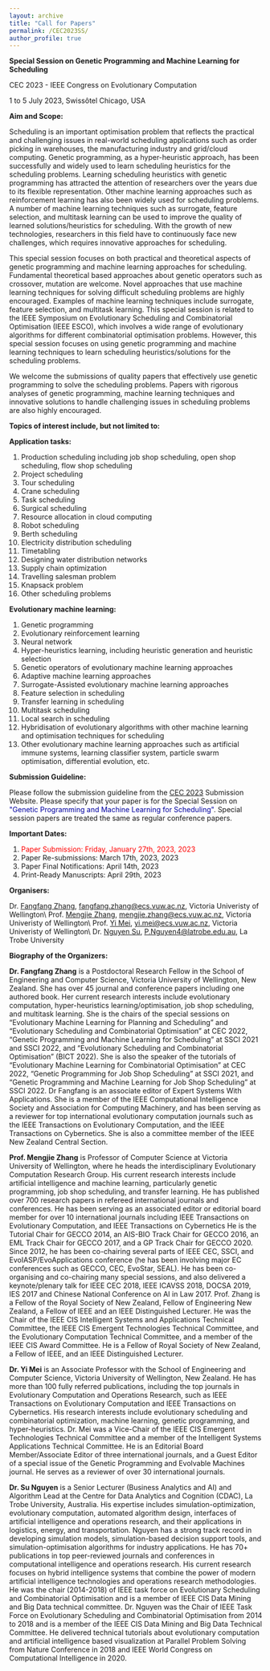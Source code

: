 ```yaml
---
layout: archive
title: "Call for Papers"
permalink: /CEC2023SS/
author_profile: true
---
```


**Special Session on Genetic Programming and Machine Learning for Scheduling**

CEC 2023 - IEEE Congress on Evolutionary Computation

1 to 5 July 2023, Swissôtel Chicago, USA

**Aim and Scope:**

Scheduling is an important optimisation problem that reflects the practical and challenging issues in real-world scheduling applications such as order picking in warehouses, the manufacturing industry and grid/cloud computing. Genetic programming, as a hyper-heuristic approach, has been successfully and widely used to learn scheduling heuristics for the scheduling problems. Learning scheduling heuristics with genetic programming has attracted the attention of researchers over the years due to its flexible representation. Other machine learning approaches such as reinforcement learning has also been widely used for scheduling problems. A number of machine learning techniques such as surrogate, feature selection, and multitask learning can be used to improve the quality of learned solutions/heuristics for scheduling. With the growth of new technologies, researchers in this field have to continuously face new challenges, which requires innovative approaches for scheduling.

This special session focuses on both practical and theoretical aspects of genetic programming and machine learning approaches for scheduling. Fundamental theoretical based approaches about genetic operators such as crossover, mutation are welcome. Novel approaches that use machine learning techniques for solving difficult scheduling problems are highly encouraged. Examples of machine learning techniques include surrogate, feature selection, and multitask learning. This special session is related to the IEEE Symposium on Evolutionary Scheduling and Combinatorial Optimisation (IEEE ESCO), which involves a wide range of evolutionary algorithms for different combinatorial optimisation problems. However, this special session focuses on using genetic programming and machine learning techniques to learn scheduling heuristics/solutions for the scheduling problems.

We welcome the submissions of quality papers that effectively use genetic programming to solve the scheduling problems. Papers with rigorous analyses of genetic programming, machine learning techniques and innovative solutions to handle challenging issues in scheduling problems are also highly encouraged.



**Topics of interest include, but not limited to:**

**Application tasks:**
<ol>
<li> Production scheduling including job shop scheduling, open shop scheduling, flow shop scheduling </li>
<li> Project scheduling </li>
<li> Tour scheduling </li>
<li> Crane scheduling </li>
<li> Task scheduling </li>
<li> Surgical scheduling </li>
<li> Resource allocation in cloud computing </li>
<li> Robot scheduling </li>
<li> Berth scheduling </li>
<li> Electricity distribution scheduling </li>
<li> Timetabling </li>
<li> Designing water distribution networks </li>
<li> Supply chain optimization </li>
<li> Travelling salesman problem </li>
<li> Knapsack problem </li>
<li> Other scheduling problems </li>
</ol>


**Evolutionary machine learning:**
<ol>
<li> Genetic programming </li> 
<li> Evolutionary reinforcement learning </li> 
<li> Neural network </li> 
<li> Hyper-heuristics learning, including heuristic generation and heuristic selection </li> 
<li> Genetic operators of evolutionary machine learning approaches </li> 
<li> Adaptive machine learning approaches </li> 
<li> Surrogate-Assisted evolutionary machine learning approaches </li> 
<li> Feature selection in scheduling </li> 
<li> Transfer learning in scheduling </li> 
<li> Multitask scheduling </li> 
<li> Local search in scheduling </li> 
<li> Hybridisation of evolutionary algorithms with other machine learning and optimisation techniques for scheduling </li> 
<li> Other evolutionary machine learning approaches such as artificial immune systems, learning classifier system, particle swarm optimisation, differential evolution, etc. </li> 
</ol>

**Submission Guideline:**

Please follow the submission guideline from the [CEC 2023](https://2023.ieee-cec.org/) Submission Website. Please specify that your paper is for the Special Session on <span style="color: #0000a0">"Genetic Programming and Machine Learning for Scheduling"</span>. Special session papers are treated the same as regular conference papers.

**Important Dates:**
<ol>
<li> <span style="color: #FF0000">Paper Submission: Friday, January 27th, 2023, 2023</span> </li>
<li> Paper Re-submissions: March 17th, 2023, 2023 </li>	
<li> Paper Final Notifications: April 14th, 2023 </li> 
<li> Print-Ready Manuscripts: April 29th, 2023 </li> 
</ol>

**Organisers:**

Dr. [Fangfang Zhang](https://fangfang-zhang.github.io/), fangfang.zhang@ecs.vuw.ac.nz, Victoria Univeristy of Wellington\\
Prof. [Mengjie Zhang](https://homepages.ecs.vuw.ac.nz/~mengjie/), mengjie.zhang@ecs.vuw.ac.nz, Victoria Univeristy of Wellington\\
Prof. [Yi Mei](https://meiyi1986.github.io/), yi.mei@ecs.vuw.ac.nz, Victoria Univeristy of Wellington\\
Dr. [Nguyen Su](https://scholars.latrobe.edu.au/snguyen), P.Nguyen4@latrobe.edu.au, La Trobe University

**Biography of the Organizers:**

<b>Dr. Fangfang Zhang</b> is a Postdoctoral Research Fellow in the School of Engineering and Computer Science, Victoria University of Wellington, New Zealand. She has over 45 journal and conference papers including one authored book. Her current research interests include evolutionary computation, hyper-heuristics learning/optimisation, job shop scheduling, and multitask learning. She is the chairs of the special sessions on “Evolutionary Machine Learning for Planning and Scheduling” and “Evolutionary Scheduling and Combinatorial Optimisation” at CEC 2022, “Genetic Programming and Machine Learning for Scheduling” at SSCI 2021 and SSCI 2022, and “Evolutionary Scheduling and Combinatorial Optimisation” (BICT 2022). She is also the speaker of the tutorials of “Evolutionary Machine Learning for Combinatorial Optimisation” at CEC 2022, “Genetic Programming for Job Shop Scheduling” at SSCI 2021, and “Genetic Programming and Machine Learning for Job Shop Scheduling” at SSCI 2022.
Dr Fangfang is an associate editor of Expert Systems With Applications. She is a member of the IEEE Computational Intelligence Society and Association for Computing Machinery, and has been serving as a reviewer for top international evolutionary computation journals such as the IEEE Transactions on Evolutionary Computation, and the IEEE Transactions on Cybernetics. She is also a committee member of the IEEE New Zealand Central Section.

<b>Prof. Mengjie Zhang</b> is Professor of Computer Science at Victoria University of Wellington, where he heads the interdisciplinary Evolutionary Computation Research Group. His current research interests include artificial intelligence and machine learning, particularly genetic programming, job shop scheduling, and transfer learning. He has published over 700 research papers in refereed international journals and conferences. He has been serving as an associated editor or editorial board member for over 10 international journals including IEEE Transactions on Evolutionary Computation, and IEEE Transactions on Cybernetics He is the Tutorial Chair for GECCO 2014, an AIS-BIO Track Chair for GECCO 2016, an EML Track Chair for GECCO 2017, and a GP Track Chair for GECCO 2020. Since 2012, he has been co-chairing several parts of IEEE CEC, SSCI, and EvoIASP/EvoApplications conference (he has been involving major EC conferences such as GECCO, CEC, EvoStar, SEAL). He has been co-organising and co-chairing many special sessions, and also delivered a keynote/plenary talk for IEEE CEC 2018, IEEE ICAVSS 2018, DOCSA 2019, IES 2017 and Chinese National Conference on AI in Law 2017.
Prof. Zhang is a Fellow of the Royal Society of New Zealand, Fellow of Engineering New Zealand, a Fellow of IEEE and an IEEE Distinguished Lecturer. He was the Chair of the IEEE CIS Intelligent Systems and Applications Technical Committee, the IEEE CIS Emergent Technologies Technical Committee, and the Evolutionary Computation Technical Committee, and a member of the IEEE CIS Award Committee. He is a Fellow of Royal Society of New Zealand, a Fellow of IEEE, and an IEEE Distinguished Lecturer.


<b>Dr. Yi Mei</b> is an Associate Professor with the School of Engineering and Computer Science, Victoria University of Wellington, New Zealand. He has more than 100 fully referred publications, including the top journals in Evolutionary Computation and Operations Research, such as IEEE Transactions on Evolutionary Computation and IEEE Transactions on Cybernetics. His research interests include evolutionary scheduling and combinatorial optimization, machine learning, genetic programming, and hyper-heuristics.
Dr. Mei was a Vice-Chair of the IEEE CIS Emergent Technologies Technical Committee and a member of the Intelligent Systems Applications Technical Committee. He is an Editorial Board Member/Associate Editor of three international journals, and a Guest Editor of a special issue of the Genetic Programming and Evolvable Machines journal. He serves as a reviewer of over 30 international journals.

<b>Dr. Su Nguyen</b> is a Senior Lecturer (Business Analytics and AI) and Algorithm Lead at the Centre for Data Analytics and Cognition (CDAC), La Trobe University, Australia. His expertise includes simulation-optimization, evolutionary computation, automated algorithm design, interfaces of artificial intelligence and operations research, and their applications in logistics, energy, and transportation. Nguyen has a strong track record in developing simulation models, simulation-based decision support tools, and simulation-optimisation algorithms for industry applications. He has 70+ publications in top peer-reviewed journals and conferences in computational intelligence and operations research. His current research focuses on hybrid intelligence systems that combine the power of modern artificial intelligence technologies and operations research methodologies. He was the chair (2014-2018) of IEEE task force on Evolutionary Scheduling and Combinatorial Optimisation and is a member of IEEE CIS Data Mining and Big Data technical committee. 
Dr. Nguyen was the Chair of IEEE Task Force on Evolutionary Scheduling and Combinatorial Optimisation from 2014 to 2018 and is a member of the IEEE CIS Data Mining and Big Data Technical Committee. He delivered technical tutorials about evolutionary computation and artificial intelligence based visualization at Parallel Problem Solving from Nature Conference in 2018 and IEEE World Congress on Computational Intelligence in 2020.

 

